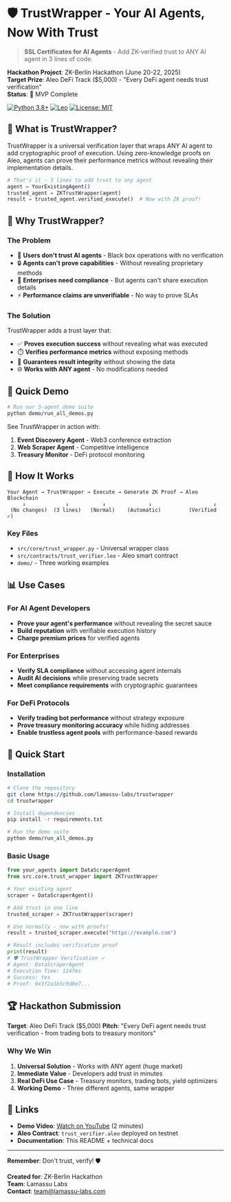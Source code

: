 # 🛡️ TrustWrapper - Your AI Agents, Now With Trust

> **SSL Certificates for AI Agents** - Add ZK-verified trust to ANY AI agent in 3 lines of code.

**Hackathon Project**: ZK-Berlin Hackathon (June 20-22, 2025)  
**Target Prize**: Aleo DeFi Track ($5,000) - "Every DeFi agent needs trust verification"  
**Status**: 🚀 MVP Complete

[![Python 3.8+](https://img.shields.io/badge/python-3.8+-blue.svg)](https://www.python.org/downloads/)
[![Leo](https://img.shields.io/badge/Leo-Aleo-purple.svg)](https://leo-lang.org/)
[![License: MIT](https://img.shields.io/badge/License-MIT-yellow.svg)](LICENSE)

## 🚀 What is TrustWrapper?

TrustWrapper is a universal verification layer that wraps ANY AI agent to add cryptographic proof of execution. Using zero-knowledge proofs on Aleo, agents can prove their performance metrics without revealing their implementation details.

```python
# That's it - 3 lines to add trust to any agent
agent = YourExistingAgent()
trusted_agent = ZKTrustWrapper(agent)
result = trusted_agent.verified_execute()  # Now with ZK proof!
```

## 🎯 Why TrustWrapper?

### The Problem
- 🤔 **Users don't trust AI agents** - Black box operations with no verification
- 🔒 **Agents can't prove capabilities** - Without revealing proprietary methods
- 💸 **Enterprises need compliance** - But agents can't share execution details
- ⚡ **Performance claims are unverifiable** - No way to prove SLAs

### The Solution
TrustWrapper adds a trust layer that:
- ✅ **Proves execution success** without revealing what was executed
- ⏱️ **Verifies performance metrics** without exposing methods
- 🔐 **Guarantees result integrity** without showing the data
- 🌐 **Works with ANY agent** - No modifications needed

## 📁 Quick Demo

```bash
# Run our 3-agent demo suite
python demo/run_all_demos.py
```

See TrustWrapper in action with:
1. **Event Discovery Agent** - Web3 conference extraction
2. **Web Scraper Agent** - Competitive intelligence
3. **Treasury Monitor** - DeFi protocol monitoring

## 🔧 How It Works

```
Your Agent → TrustWrapper → Execute → Generate ZK Proof → Aleo Blockchain
     ↓             ↓           ↓              ↓                    ↓
 (No changes)  (3 lines)   (Normal)    (Automatic)         (Verified ✓)
```

### Key Files
- `src/core/trust_wrapper.py` - Universal wrapper class
- `src/contracts/trust_verifier.leo` - Aleo smart contract
- `demo/` - Three working examples

## 📊 Use Cases

### For AI Agent Developers
- **Prove your agent's performance** without revealing the secret sauce
- **Build reputation** with verifiable execution history
- **Charge premium prices** for verified agents

### For Enterprises
- **Verify SLA compliance** without accessing agent internals
- **Audit AI decisions** while preserving trade secrets
- **Meet compliance requirements** with cryptographic guarantees

### For DeFi Protocols
- **Verify trading bot performance** without strategy exposure
- **Prove treasury monitoring accuracy** while hiding addresses
- **Enable trustless agent pools** with performance-based rewards

## 🚀 Quick Start

### Installation

```bash
# Clone the repository
git clone https://github.com/lamassu-labs/trustwrapper
cd trustwrapper

# Install dependencies
pip install -r requirements.txt

# Run the demo suite
python demo/run_all_demos.py
```

### Basic Usage

```python
from your_agents import DataScraperAgent
from src.core.trust_wrapper import ZKTrustWrapper

# Your existing agent
scraper = DataScraperAgent()

# Add trust in one line
trusted_scraper = ZKTrustWrapper(scraper)

# Use normally - now with proofs!
result = trusted_scraper.execute("https://example.com")

# Result includes verification proof
print(result)
# 🛡️ TrustWrapper Verification ✓
# Agent: DataScraperAgent
# Execution Time: 1247ms
# Success: Yes
# Proof: 0x3f2a1b5c9d8e7...
```

## 🏆 Hackathon Submission

**Target**: Aleo DeFi Track ($5,000)
**Pitch**: "Every DeFi agent needs trust verification - from trading bots to treasury monitors"

### Why We Win
1. **Universal Solution** - Works with ANY agent (huge market)
2. **Immediate Value** - Developers add trust in minutes
3. **Real DeFi Use Case** - Treasury monitors, trading bots, yield optimizers
4. **Working Demo** - Three different agents, same wrapper

## 🔗 Links

- **Demo Video**: [Watch on YouTube](#) (2 minutes)
- **Aleo Contract**: `trust_verifier.aleo` deployed on testnet
- **Documentation**: This README + technical docs

---

**Remember**: Don't trust, verify! 🛡️

**Created for**: ZK-Berlin Hackathon  
**Team**: Lamassu Labs  
**Contact**: team@lamassu-labs.com